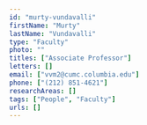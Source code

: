 ```yaml
---
id: "murty-vundavalli"
firstName: "Murty"
lastName: "Vundavalli"
type: "Faculty"
photo: ""
titles: ["Associate Professor"]
letters: []
email: ["vvm2@cumc.columbia.edu"]
phone: ["(212) 851-4621"]
researchAreas: []
tags: ["People", "Faculty"]
urls: []
---
```

